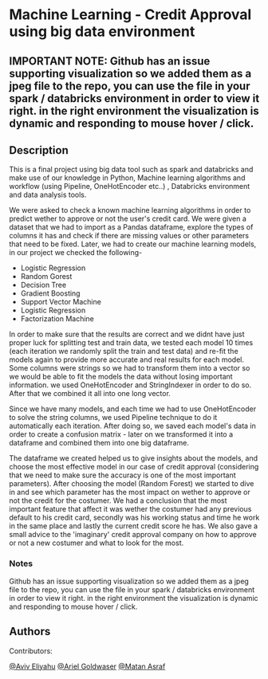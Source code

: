 # Machine Learning - Credit Approval using big data environment
## IMPORTANT NOTE: Github has an issue supporting visualization so we added them as a jpeg file to the repo, you can use the file in your spark / databricks environment in order to view it right. in the right environment the visualization is dynamic and responding to mouse hover / click.


## Description
This is a final project using big data tool such as spark and databricks and make use of our knowledge in Python, Machine learning algorithms and workflow (using Pipeline, OneHotEncoder etc..) , Databricks environment and data analysis tools.

We were asked to check a known machine learning algorithms in order to predict wether to approve or not the user's credit card.
We were given a dataset that we had to import as a Pandas dataframe, explore the types of columns it has and check if there are missing values or other parameters that need to be fixed.
Later, we had to create our machine learning models, in our project we checked the following- 
* Logistic Regression
* Random Gorest
* Decision Tree
* Gradient Boosting
* Support Vector Machine
* Logistic Regression
* Factorization Machine

In order to make sure that the results are correct and we didnt have just proper luck for splitting test and train data, we tested each model 10 times (each iteration we randomly split the train and test data) and re-fit the models again to provide more accurate and real results for each model.
Some columns were strings so we had to transform them into a vector so we would be able to fit the models the data without losing important information. we used OneHotEncoder and StringIndexer in order to do so. After that we combined it all into one long vector.

Since we have many models, and each time we had to use OneHotEncoder to solve the string columns, we used Pipeline technique to do it automatically each iteration.
After doing so, we saved each model's data in order to create a confusion matrix - later on we transformed it into a dataframe and combined them into one big dataframe.

The dataframe we created helped us to give insights about the models, and choose the most effective model in our case of credit approval (considering that we need to make sure the accuracy is one of the most important parameters).
After choosing the model (Random Forest) we started to dive in and see which parameter has the most impact on wether to approve or not the credit for the costumer.
We had a conclusion that the most important feature that affect it was wether the costumer had any previous default to his credit card, secondly was his working status and time he work in the same place and lastly the current credit score he has.
We also gave a small advice to the 'imaginary' credit approval company on how to approve or not a new costumer and what to look for the most.


### Notes
Github has an issue supporting visualization so we added them as a jpeg file to the repo, you can use the file in your spark / databricks environment in order to view it right. in the right environment the visualization is dynamic and responding to mouse hover / click.


## Authors

Contributors:

[@Aviv Eliyahu](https://github.com/aviveliyahu)
[@Ariel Goldwaser](https://github.com/ArielGold1)
[@Matan Asraf](https://github.com/matanasaraf)
